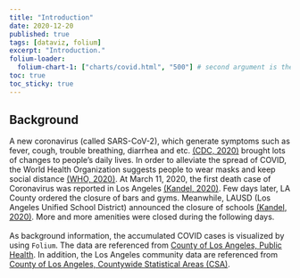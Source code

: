 ```yaml
---
title: "Introduction"
date: 2020-12-20
published: true
tags: [dataviz, folium]
excerpt: "Introduction."
folium-loader:
  folium-chart-1: ["charts/covid.html", "500"] # second argument is the height
toc: true
toc_sticky: true
---
```


## Background

A new coronavirus (called SARS-CoV-2), which generate symptoms such as fever, cough, trouble breathing, diarrhea and etc. <a href="https://www.cdc.gov/coronavirus/2019-ncov/symptoms-testing/symptoms.html">(CDC, 2020)</a> brought lots of changes to people’s daily lives. In order to alleviate the spread of COVID, the World Health Organization suggests people to wear masks and keep social distance <a href="https://www.who.int/emergencies/diseases/novel-coronavirus-2019/advice-for-public">(WHO, 2020)</a>. At March 11, 2020, the first death case of Coronavirus was reported in Los Angeles <a href="https://www.nbclosangeles.com/news/local/a-coronavirus-timeline/2334100/">(Kandel, 2020)</a>. Few days later, LA County ordered the closure of bars and gyms. Meanwhile, LAUSD (Los Angeles Unified School District) announced the closure of schools <a href="https://www.nbclosangeles.com/news/local/a-coronavirus-timeline/2334100/">(Kandel, 2020)</a>. More and more amenities were closed during the following days.
<br>
<br>
As background information, the accumulated COVID cases is visualized by using `Folium`. The data are referenced from <a href="http://dashboard.publichealth.lacounty.gov/covid19_surveillance_dashboard/">County of Los Angeles, Public Health</a>. In addition, the Los Angeles community data are referenced from <a href="https://egis-lacounty.hub.arcgis.com/datasets/countywide-statistical-areas-csa/data">County of Los Angeles, Countywide Statistical Areas (CSA)</a>.
<br>

<div id="folium-chart-1"></div>

